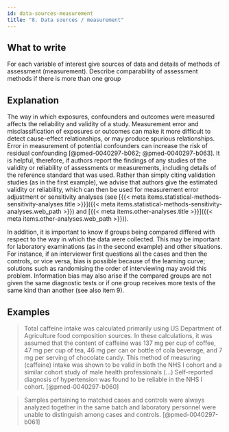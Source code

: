 ```yaml
---
id: data-sources-measurement
title: "8. Data sources / measurement"
---
```


## What to write

For each variable of interest give sources of data and details of methods of assessment (measurement). Describe comparability of assessment methods if there is more than one group

## Explanation

The way in which exposures, confounders and outcomes were measured
affects the reliability and validity of a study. Measurement error and
misclassification of exposures or outcomes can make it more difficult to
detect cause-effect relationships, or may produce spurious
relationships. Error in measurement of potential confounders can
increase the risk of residual confounding
[@pmed-0040297-b062; @pmed-0040297-b063]. It is helpful, therefore,
if authors report the findings of any studies of the validity or
reliability of assessments or measurements, including details of the
reference standard that was used. Rather than simply citing validation
studies (as in the first example), we advise that authors give the
estimated validity or reliability, which can then be used for
measurement error adjustment or sensitivity analyses (see [{{< meta items.statistical-methods-sensitivity-analyses.title >}}]({{< meta items.statistical-methods-sensitivity-analyses.web_path >}}) and
[{{< meta items.other-analyses.title >}}]({{< meta items.other-analyses.web_path >}})).

In addition, it is important to know if groups being compared differed
with respect to the way in which the data were collected. This may be
important for laboratory examinations (as in the second example) and
other situations. For instance, if an interviewer first questions all
the cases and then the controls, or vice versa, bias is possible because
of the learning curve; solutions such as randomising the order of
interviewing may avoid this problem. Information bias may also arise if
the compared groups are not given the same diagnostic tests or if one
group receives more tests of the same kind than another (see also item
9).

## Examples

> Total caffeine intake was calculated primarily using US Department of Agriculture food composition sources. In these calculations, it was assumed that the content of caffeine was 137 mg per cup of coffee, 47 mg per cup of tea, 46 mg per can or bottle of cola beverage, and 7 mg per serving of chocolate candy. This method of measuring (caffeine) intake was shown to be valid in both the NHS I cohort and a similar cohort study of male health professionals (...) Self-reported diagnosis of hypertension was found to be reliable in the NHS I cohort. [@pmed-0040297-b060]

> Samples pertaining to matched cases and controls were always analyzed together in the same batch and laboratory personnel were unable to distinguish among cases and controls. [@pmed-0040297-b061]
